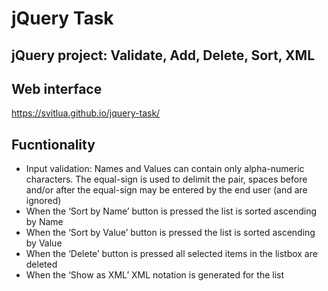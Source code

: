 # jQuery Task

## jQuery project: Validate, Add, Delete, Sort, XML

## Web interface
https://svitlua.github.io/jquery-task/

## Fucntionality
* Input validation: Names and Values can contain only alpha-numeric characters. The equal-sign is used to delimit the pair, spaces before and/or after the equal-sign may be entered by the end user (and are ignored) 
* When the ‘Sort by Name’ button is pressed the list is sorted ascending by Name
* When the ‘Sort by Value’ button is pressed the list is sorted ascending by Value
* When the ‘Delete’ button is pressed all selected items in the listbox are deleted
* When the ‘Show as XML’ XML notation is generated for the list
